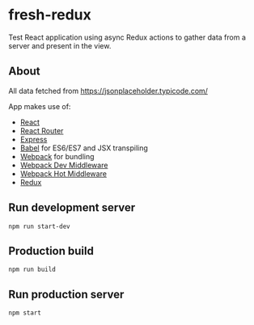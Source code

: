 # fresh-redux

Test React application using async Redux actions to gather data from a server and present in the view.

## About

All data fetched from https://jsonplaceholder.typicode.com/

App makes use of:

* [React](https://github.com/facebook/react)
* [React Router](https://github.com/rackt/react-router)
* [Express](http://expressjs.com)
* [Babel](http://babeljs.io) for ES6/ES7 and JSX transpiling
* [Webpack](http://webpack.github.io) for bundling
* [Webpack Dev Middleware](http://webpack.github.io/docs/webpack-dev-middleware.html)
* [Webpack Hot Middleware](https://github.com/glenjamin/webpack-hot-middleware)
* [Redux](https://github.com/rackt/redux)

## Run development server
`npm run start-dev`

## Production build
`npm run build`

## Run production server
`npm start`
